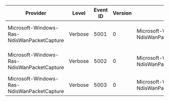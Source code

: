 Provider                                    |  Level    |  Event ID  |  Version  |  Channel                                                |  Task  |  Opcode  |  Keyword  |  Message
--------------------------------------------|-----------|------------|-----------|---------------------------------------------------------|--------|----------|-----------|-------------------------------------------------
Microsoft-Windows-Ras-NdisWanPacketCapture  |  Verbose  |  5001      |  0        |  Microsoft-Windows-Ras-NdisWanPacketCapture/Diagnostic  |        |          |           |  Sending NDIS Wan Packet ({FragmentSize} bytes)
Microsoft-Windows-Ras-NdisWanPacketCapture  |  Verbose  |  5002      |  0        |  Microsoft-Windows-Ras-NdisWanPacketCapture/Diagnostic  |        |          |           |  Reciving NDIS Wan Packet ({FragmentSize} bytes)
Microsoft-Windows-Ras-NdisWanPacketCapture  |  Verbose  |  5003      |  0        |  Microsoft-Windows-Ras-NdisWanPacketCapture/Diagnostic  |        |          |           |  Event: {param1}
